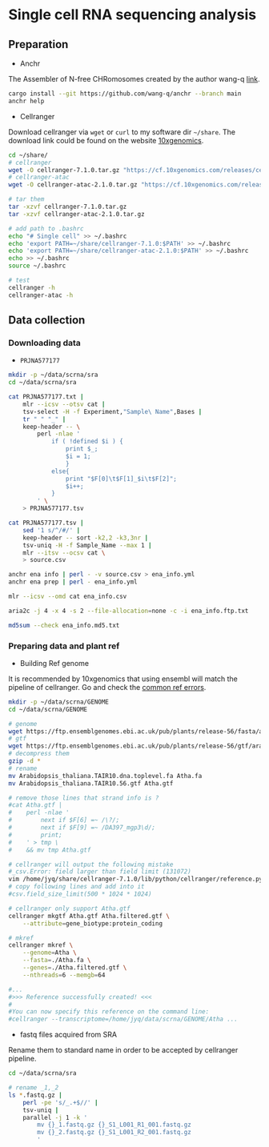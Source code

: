 # Single cell RNA sequencing analysis

## Preparation

- Anchr

The Assembler of N-free CHRomosomes created by the author wang-q [link](https://github.com/wang-q/anchr).

```bash
cargo install --git https://github.com/wang-q/anchr --branch main
anchr help
```

- Cellranger
 
Download cellranger via `wget` or `curl` to my software dir `~/share`. The download link could be found on the website [10xgenomics](https://support.10xgenomics.com/single-cell-gene-expression/software/overview/welcome).

```bash
cd ~/share/
# cellranger
wget -O cellranger-7.1.0.tar.gz "https://cf.10xgenomics.com/releases/cell-exp/cellranger-7.1.0.tar.gz?Expires=1680805080&Policy=eyJTdGF0ZW1lbnQiOlt7IlJlc291cmNlIjoiaHR0cHM6Ly9jZi4xMHhnZW5vbWljcy5jb20vcmVsZWFzZXMvY2VsbC1leHAvY2VsbHJhbmdlci03LjEuMC50YXIuZ3oiLCJDb25kaXRpb24iOnsiRGF0ZUxlc3NUaGFuIjp7IkFXUzpFcG9jaFRpbWUiOjE2ODA4MDUwODB9fX1dfQ__&Signature=i6cFr79khQt8vYd-lOuN6YiHDMt5~qvtN0DGaSlzZ7lf676CYdL-~msHdxFp1sNQESSGY1GvRF5hBNUzt7OcmNDqz4mDTiPDRrHj3-nkcDmS1YnWqaxXTS7M95pjdRjqt8udJjALr3YKHeZN8uJU6TNf1IIsm7Jgqr5eSM7dJGlFnwPLAz9rzFADKOaeDTG5a-CuEq8-7GL4cbjyNzshvFOThmAUnYFbKQfjennorucsdYD1B2AlJEiEtEykaKUeQ4DhVZZose51R6qMkFj4iCFgMjdB4EgcRyvNkmIQ6j4kZZsEJl6CF8hROOYckalVk1EKlod9LQTHf3fCD3Zlkg__&Key-Pair-Id=APKAI7S6A5RYOXBWRPDA"
# cellranger-atac
wget -O cellranger-atac-2.1.0.tar.gz "https://cf.10xgenomics.com/releases/cell-atac/cellranger-atac-2.1.0.tar.gz?Expires=1680813186&Policy=eyJTdGF0ZW1lbnQiOlt7IlJlc291cmNlIjoiaHR0cHM6Ly9jZi4xMHhnZW5vbWljcy5jb20vcmVsZWFzZXMvY2VsbC1hdGFjL2NlbGxyYW5nZXItYXRhYy0yLjEuMC50YXIuZ3oiLCJDb25kaXRpb24iOnsiRGF0ZUxlc3NUaGFuIjp7IkFXUzpFcG9jaFRpbWUiOjE2ODA4MTMxODZ9fX1dfQ__&Signature=dHBrc-5MMWr-6hTLwDIgorZIupXByEcbI6jjA8hQTsd1aWOfgHGUKXGKsukjmw2zp8ehD2yxduUmpuMyIymctkIEuavk6jYSHS6mekyi8S0hKfE9qk8Zya-VP8gIyqVy5LaFgtFdt164-yVBKjA9kLVdBJ5qghs2WNOhJqQ2es~iH8rdb5L2OSjdv0hHTIuypMQobOKSt27kKfOPtbV-f~~g1d1MxrgBJJXu7JDS-QwLwqbU3eDUPz2IE5XqmsFYEkxAlOlYszdv-kIGxc37AvwBavMJfMzJqIlcVvi53N4szZGqqQ4V4f-p8q0oh2RYJA-fe3sOFK6fBYI0gFeeeQ__&Key-Pair-Id=APKAI7S6A5RYOXBWRPDA"

# tar them
tar -xzvf cellranger-7.1.0.tar.gz
tar -xzvf cellranger-atac-2.1.0.tar.gz

# add path to .bashrc
echo "# Single cell" >> ~/.bashrc
echo 'export PATH=~/share/cellranger-7.1.0:$PATH' >> ~/.bashrc
echo 'export PATH=~/share/cellranger-atac-2.1.0:$PATH' >> ~/.bashrc
echo >> ~/.bashrc
source ~/.bashrc

# test
cellranger -h
cellranger-atac -h
```

## Data collection

### Downloading data

- `PRJNA577177`

```bash
mkdir -p ~/data/scrna/sra
cd ~/data/scrna/sra

cat PRJNA577177.txt |
    mlr --icsv --otsv cat |
    tsv-select -H -f Experiment,"Sample\ Name",Bases |
    tr " " "_" |
    keep-header -- \
        perl -nlae '
            if ( !defined $i ) {
                print $_;
                $i = 1;
                }
            else{
                print "$F[0]\t$F[1]_$i\t$F[2]";
                $i++;
            }
        ' \
    > PRJNA577177.tsv

cat PRJNA577177.tsv |
    sed '1 s/^/#/' |
    keep-header -- sort -k2,2 -k3,3nr |
    tsv-uniq -H -f Sample_Name --max 1 |
    mlr --itsv --ocsv cat \
    > source.csv

anchr ena info | perl - -v source.csv > ena_info.yml
anchr ena prep | perl - ena_info.yml

mlr --icsv --omd cat ena_info.csv

aria2c -j 4 -x 4 -s 2 --file-allocation=none -c -i ena_info.ftp.txt

md5sum --check ena_info.md5.txt
```

### Preparing data and plant ref

- Building Ref genome

It is recommended by 10xgenomics that using ensembl will match the pipeline of cellranger. Go and check the [common ref errors](https://kb.10xgenomics.com/hc/en-us/articles/4707448154381-Common-mkref-errors-when-building-custom-reference-from-NCBI-UCSC-or-RefSeq-genomes).

```bash
mkdir -p ~/data/scrna/GENOME
cd ~/data/scrna/GENOME

# genome
wget https://ftp.ensemblgenomes.ebi.ac.uk/pub/plants/release-56/fasta/arabidopsis_thaliana/dna/Arabidopsis_thaliana.TAIR10.dna.toplevel.fa.gz
# gtf
wget https://ftp.ensemblgenomes.ebi.ac.uk/pub/plants/release-56/gtf/arabidopsis_thaliana/Arabidopsis_thaliana.TAIR10.56.gtf.gz
# decompress them
gzip -d *
# rename
mv Arabidopsis_thaliana.TAIR10.dna.toplevel.fa Atha.fa
mv Arabidopsis_thaliana.TAIR10.56.gtf Atha.gtf

# remove those lines that strand info is ?
#cat Atha.gtf |
#    perl -nlae '
#        next if $F[6] =~ /\?/;
#        next if $F[9] =~ /DA397_mgp3\d/;
#        print;
#    ' > tmp \
#    && mv tmp Atha.gtf

# cellranger will output the following mistake
#_csv.Error: field larger than field limit (131072)
vim /home/jyq/share/cellranger-7.1.0/lib/python/cellranger/reference.py
# copy following lines and add into it
#csv.field_size_limit(500 * 1024 * 1024)

# cellranger only support Atha.gtf
cellranger mkgtf Atha.gtf Atha.filtered.gtf \
    --attribute=gene_biotype:protein_coding

# mkref
cellranger mkref \
    --genome=Atha \
    --fasta=./Atha.fa \
    --genes=./Atha.filtered.gtf \
    --nthreads=6 --memgb=64

#...
#>>> Reference successfully created! <<<
#
#You can now specify this reference on the command line:
#cellranger --transcriptome=/home/jyq/data/scrna/GENOME/Atha ...
```

- fastq files acquired from SRA

Rename them to standard name in order to be accepted by cellranger pipeline.

```bash
cd ~/data/scrna/sra

# rename _1,_2
ls *.fastq.gz |
    perl -pe 's/_.+$//' |
    tsv-uniq |
    parallel -j 1 -k '
        mv {}_1.fastq.gz {}_S1_L001_R1_001.fastq.gz
        mv {}_2.fastq.gz {}_S1_L001_R2_001.fastq.gz
        '
```

